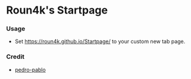 # Roun4k's Startpage

### Usage
- Set <https://roun4k.github.io/Startpage/> to your custom new tab page.

### Credit
- [pedro-pablo](https://pedro-pablo.github.io/minimal-startpage-template/)
